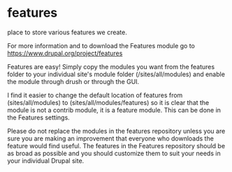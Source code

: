 # features
place to store various features we create.

For more information and to download the Features module go to https://www.drupal.org/project/features

Features are easy!  Simply copy the modules you want from the features folder to your individual site's module folder (/sites/all/modules) and enable the module through drush or through the GUI.

I find it easier to change the default location of features from (sites/all/modules) to (sites/all/modules/features) so it is clear that the module is not a contrib module, it is a feature module.  This can be done in the Features settings. 

Please do not replace the modules in the features repository unless you are sure you are making an improvement that everyone who downloads the feature would find useful.  The features in the Features repository should be as broad as possible and you should customize them to suit your needs in your individual Drupal site.
